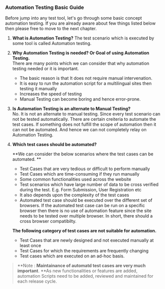 ### Automation Testing Basic Guide

Before jump into any test tool, let's go through some basic concept automation testing. If you are already aware about few things listed below then please free to move to the next chapter.

1. **What is Automation Testing?**
   The test scenario which is executed by some tool is called Automation testing.
2. **Why Automation Testing is needed? Or Goal of using Automation Testing.**  
   There are many points which we can consider that why automation testing needed or it is important.

   * The basic reason is that It does not require manual intervenation.
   * It is easy to run the automation script for a multilingual sites then testing it manually
   * Increases the speed of testing
   * Manual Testing can become boring and hence error-prone.

3. **Is Automation Testing is an alternate to Manual Testing?**  
   No. It is not an alternate to manual testing. Since every test scenario can not be tested automatically. There are certain creiteria to automate the test cases. If something does not fulfill the scope of automation then it can not be automated. And hence we can not completely relay on Automation Testing.

4. **Which test cases should be automated?**

   **We can consider the below scenarios where the test cases can be automated. **

   * Test Cases that are very tedious or difficult to perform manually
   * Test Cases which are time-consuming if they run manually
   * Some common functionalities used across the website
   * Test scenarios which have large number of data to be cross verified during the test. E.g. Form Submission, User Registration etc
   * It also depends upon the complexity of the test cases
   * Automated test case should be executed over the different set of browsers. If the automated test case can be run on a specific browser then there is no use of automation feature since the site needs to be tested over multiple browser. In short, there should a cross browser compatibilty.

   **The following category of test cases are not suitable for automation.**
   * Test Cases that are newly designed and not executed manually at least once
   * Test Cases for which the requirements are frequently changing
   * Test cases which are executed on an ad-hoc basis.

> **Note : **Maintainance of automatd test cases are very much important**. **As new functionalities or features are added, automation Scripts need to be added, reviewed and maintained for each release cycle.



